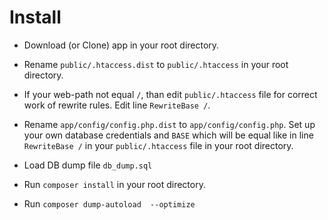# Install
* Download (or Clone) app in your root directory.

* Rename `public/.htaccess.dist` to `public/.htaccess` in your root directory.

* If your web-path not equal `/`, than edit `public/.htaccess` file for correct work of rewrite rules. Edit line `RewriteBase /`.

* Rename `app/config/config.php.dist` to `app/config/config.php`. Set up your own database credentials and `BASE` which will be equal like in line `RewriteBase /` in your `public/.htaccess` file in your root directory.

* Load DB dump file `db_dump.sql`

* Run `composer install` in your root directory.
* Run `composer dump-autoload  --optimize`
